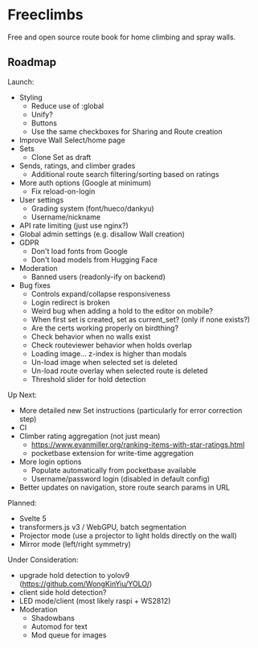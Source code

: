 # Freeclimbs

Free and open source route book for home climbing and spray walls. 

## Roadmap

Launch:
- Styling
    - Reduce use of :global
    - Unify?
    - Buttons
    - Use the same checkboxes for Sharing and Route creation
- Improve Wall Select/home page
- Sets
    - Clone Set as draft
- Sends, ratings, and climber grades
    - Additional route search filtering/sorting based on ratings
- More auth options (Google at minimum)
    - Fix reload-on-login
- User settings
    - Grading system (font/hueco/dankyu)
    - Username/nickname
- API rate limiting (just use nginx?)
- Global admin settings (e.g. disallow Wall creation)
- GDPR
    - Don't load fonts from Google
    - Don't load models from Hugging Face
- Moderation
    - Banned users (readonly-ify on backend)
- Bug fixes
    - Controls expand/collapse responsiveness
    - Login redirect is broken
    - Weird bug when adding a hold to the editor on mobile?
    - When first set is created, set as current_set? (only if none exists?)
    - Are the certs working properly on birdthing?
    - Check behavior when no walls exist
    - Check routeviewer behavior when holds overlap
    - Loading image... z-index is higher than modals
    - Un-load image when selected set is deleted
    - Un-load route overlay when selected route is deleted
    - Threshold slider for hold detection

Up Next:
- More detailed new Set instructions (particularly for error correction step)
- CI
- Climber rating aggregation (not just mean)
    - https://www.evanmiller.org/ranking-items-with-star-ratings.html
    - pocketbase extension for write-time aggregation
- More login options
    - Populate automatically from pocketbase available
    - Username/password login (disabled in default config)
- Better updates on navigation, store route search params in URL

Planned:
- Svelte 5
- transformers.js v3 / WebGPU, batch segmentation
- Projector mode (use a projector to light holds directly on the wall)
- Mirror mode (left/right symmetry)

Under Consideration:
- upgrade hold detection to yolov9 (https://github.com/WongKinYiu/YOLO/)
- client side hold detection?
- LED mode/client (most likely raspi + WS2812)
- Moderation
    - Shadowbans
    - Automod for text
    - Mod queue for images